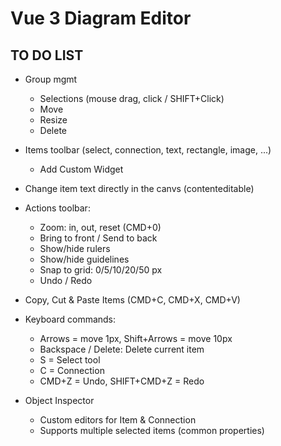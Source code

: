 # Vue 3 Diagram Editor
## TO DO LIST

- Group mgmt 
    - Selections (mouse drag, click / SHIFT+Click) 
    - Move 
    - Resize 
    - Delete

- Items toolbar (select, connection, text, rectangle, image, ...)
    - Add Custom Widget
    
- Change item text directly in the canvs (contenteditable)

- Actions toolbar: 
    - Zoom: in, out, reset (CMD+0) 
    - Bring to front / Send to back 
    - Show/hide rulers
    - Show/hide guidelines 
    - Snap to grid: 0/5/10/20/50 px 
    - Undo / Redo 

- Copy, Cut & Paste Items (CMD+C, CMD+X, CMD+V)

- Keyboard commands: 
    - Arrows = move 1px, Shift+Arrows = move 10px 
    - Backspace / Delete: Delete current item 
    - S = Select tool 
    - C = Connection 
    - CMD+Z = Undo, SHIFT+CMD+Z = Redo

- Object Inspector 
    - Custom editors for Item & Connection 
    - Supports multiple selected items (common properties)